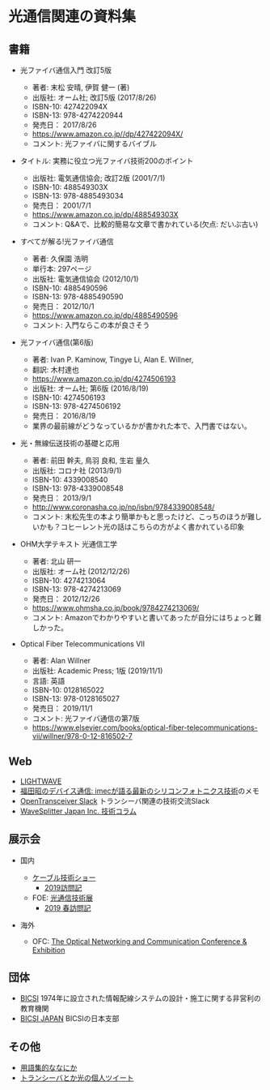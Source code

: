 # 光通信関連の資料集

## 書籍

* 光ファイバ通信入門 改訂5版
  * 著者: 末松 安晴, 伊賀 健一 (著)
  * 出版社: オーム社; 改訂5版 (2017/8/26)
  * ISBN-10: 427422094X
  * ISBN-13: 978-4274220944
  * 発売日： 2017/8/26
  * https://www.amazon.co.jp//dp/427422094X/
  * コメント: 光ファイバに関するバイブル

* タイトル: 実務に役立つ光ファイバ技術200のポイント
  * 出版社: 電気通信協会; 改訂2版 (2001/7/1)
  * ISBN-10: 488549303X
  * ISBN-13: 978-4885493034
  * 発売日： 2001/7/1
  * https://www.amazon.co.jp/dp/488549303X
  * コメント: Q&Aで、比較的簡易な文章で書かれている(欠点: だいぶ古い)

* すべてが解る!光ファイバ通信
  * 著者: 久保園 浩明 
  * 単行本: 297ページ
  * 出版社: 電気通信協会 (2012/10/1)
  * ISBN-10: 4885490596
  * ISBN-13: 978-4885490590
  * 発売日： 2012/10/1
  * https://www.amazon.co.jp/dp/4885490596
  * コメント: 入門ならこの本が良さそう

* 光ファイバ通信(第6版)
  * 著者: Ivan P. Kaminow, Tingye Li, Alan E. Willner,
  * 翻訳: 木村達也
  * https://www.amazon.co.jp/dp/4274506193
  * 出版社: オーム社; 第6版 (2016/8/19)
  * ISBN-10: 4274506193
  * ISBN-13: 978-4274506192
  * 発売日： 2016/8/19
  * 業界の最前線がどうなっているかが書かれた本で、入門書ではない。

* 光・無線伝送技術の基礎と応用
  * 著者: 前田 幹夫, 鳥羽 良和, 生岩 量久
  * 出版社: コロナ社 (2013/9/1)
  * ISBN-10: 4339008540
  * ISBN-13: 978-4339008548
  * 発売日： 2013/9/1
  * http://www.coronasha.co.jp/np/isbn/9784339008548/
  * コメント: 末松先生の本より簡単かもと思ったけど、こっちのほうが難しいかも？コヒーレント光の話はこちらの方がよく書かれている印象


* OHM大学テキスト 光通信工学
  * 著者: 北山 研一
  * 出版社: オーム社 (2012/12/26)
  * ISBN-10: 4274213064
  * ISBN-13: 978-4274213069
  * 発売日： 2012/12/26
  * https://www.ohmsha.co.jp/book/9784274213069/
  * コメント: Amazonでわかりやすいと書いてあったが自分にはちょっと難しかった。

* Optical Fiber Telecommunications VII
  * 著者: Alan Willner
  * 出版社: Academic Press; 1版 (2019/11/1)
  * 言語: 英語
  * ISBN-10: 0128165022
  * ISBN-13: 978-0128165027
  * 発売日： 2019/11/1
  * コメント: 光ファイバ通信の第7版
  * https://www.elsevier.com/books/optical-fiber-telecommunications-vii/willner/978-0-12-816502-7

## Web

* [LIGHTWAVE](https://www.lightwaveonline.com)
* [福田昭のデバイス通信: imecが語る最新のシリコンフォトニクス技術](2019_imec_si_photo.md)のメモ
* [OpenTransceiver Slack](https://transceiver.slack.com/join/shared_invite/enQtNTU0MjE2MzMxNjY3LWZlYjA1ZGVlZjNhMjU0NGVhZmUyYmIwNjk0MWExNjI0NjU2YjJkMDRmMGFhM2MyYTMyNDY3NTJkMWJkYTI5OGU) トランシーバ関連の技術交流Slack
* [WaveSplitter Japan Inc. 技術コラム](http://www.wavesplitter.jp/index.php/191)


## 展示会

* 国内

  * [ケーブル技術ショー](https://www.catv-f.com/outline/)
    * [2019訪問記](https://twitter.com/hiroysato/status/1141249541515010048?s=20)
  * FOE: [光通信技術展](https://www.foe.jp/ja-jp.html)
    * [2019 春訪問記](https://twitter.com/hiroysato/status/1151843319305011200?s=20)

* 海外
  * OFC: [The Optical Networking and Communication Conference & Exhibition](https://www.ofcconference.org/en-us/home/)

## 団体

* [BICSI](https://www.bicsi.org) 1974年に設立された情報配線システムの設計・施工に関する非営利の教育機関
* [BICSI JAPAN](https://www.bicsi.jp) BICSIの日本支部

## その他

* [用語集的ななにか](cabling.md)
* [トランシーバとか光の個人ツイート](https://twitter.com/hiroysato/status/1093468464201617408?s=20)
